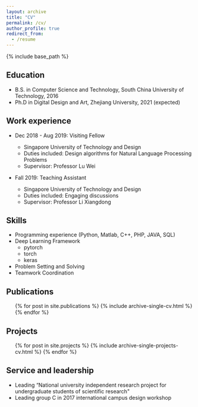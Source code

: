 ```yaml
---
layout: archive
title: "CV"
permalink: /cv/
author_profile: true
redirect_from:
  - /resume
---
```


{% include base_path %}

## Education
* B.S. in Computer Science and Technology, South China University of Technology, 2016
* Ph.D in Digital Design and Art, Zhejiang University, 2021 (expected)

## Work experience
* Dec 2018 - Aug 2019: Visiting Fellow
  * Singapore University of Technology and Design
  * Duties included: Design algorithms for Natural Language Processing Problems
  * Supervisor: Professor Lu Wei

* Fall 2019: Teaching Assistant
  * Singapore University of Technology and Design
  * Duties included: Engaging discussions
  * Supervisor: Professor Li Xiangdong
  
## Skills
* Programming experience (Python, Matlab, C++, PHP, JAVA, SQL)
* Deep Learning Framework
  * pytorch
  * torch
  * keras
* Problem Setting and Solving
* Teamwork Coordination


## Publications
  <ul>{% for post in site.publications %}
    {% include archive-single-cv.html %}
  {% endfor %}</ul>
  
## Projects
  <ul>{% for post in site.projects %}
    {% include archive-single-projects-cv.html %}
  {% endfor %}</ul>
  
  
## Service and leadership
* Leading “National university independent research project for undergraduate students of scientific research"
* Leading group C in 2017 international campus design workshop
